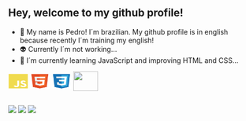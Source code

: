 ## Hey, welcome to my github profile!

- 👾 My name is Pedro! I´m brazilian. My github profile is in english because recently I´m training my english!
- 👽 Currently I´m not working...
- 👻 I´m currently learning JavaScript and improving HTML and CSS...

<div style="display: inline block;"> 
    <img width="40" height="30" align="center" src="https://raw.githubusercontent.com/devicons/devicon/master/icons/javascript/javascript-plain.svg" /> 
    <img width="40" height="30" align="center" src="https://raw.githubusercontent.com/devicons/devicon/master/icons/html5/html5-original.svg" /> 
    <img width="40" height="30" align="center" src="https://raw.githubusercontent.com/devicons/devicon/master/icons/css3/css3-original.svg" /> 
    <img width="50" height="40" align="center" src="https://cdn.jsdelivr.net/gh/devicons/devicon/icons/php/php-plain.svg" />
</div>

##

<div>
  <a href="mailto:pedrofontes0811@gmail.com"><img src="https://img.shields.io/badge/Gmail-D14836?style=for-the-badge&logo=gmail&logoColor=white"></a>
  <a href="https://www.linkedin.com/in/pedro-henrique-altimari-fontes-77b670209/"><img src="https://img.shields.io/badge/LinkedIn-0077B5?style=for-the-badge&logo=linkedin&logoColor=white"></a>
  <a href="https://github.com/PedroFontes-DEV"><img src="https://img.shields.io/badge/GitHub-100000?style=for-the-badge&logo=github&logoColor=white"></a>
</div>

